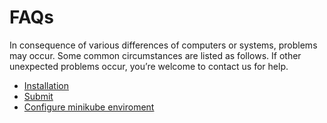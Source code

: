 # FAQs

In consequence of various differences of computers or systems, problems may occur. Some common circumstances are listed as follows.
If other unexpected problems occur, you’re welcome to contact us for help.

- [Installation](installation.md)
- [Submit](submit.md)
- [Configure minikube enviroment](minikube.md)